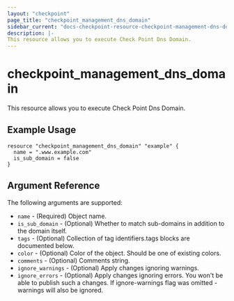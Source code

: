 ```yaml
---
layout: "checkpoint"
page_title: "checkpoint_management_dns_domain"
sidebar_current: "docs-checkpoint-resource-checkpoint-management-dns-domain"
description: |-
This resource allows you to execute Check Point Dns Domain.
---
```


# checkpoint_management_dns_domain

This resource allows you to execute Check Point Dns Domain.

## Example Usage


```hcl
resource "checkpoint_management_dns_domain" "example" {
  name = ".www.example.com"
  is_sub_domain = false
}
```

## Argument Reference

The following arguments are supported:

* `name` - (Required) Object name. 
* `is_sub_domain` - (Optional) Whether to match sub-domains in addition to the domain itself. 
* `tags` - (Optional) Collection of tag identifiers.tags blocks are documented below.
* `color` - (Optional) Color of the object. Should be one of existing colors. 
* `comments` - (Optional) Comments string. 
* `ignore_warnings` - (Optional) Apply changes ignoring warnings. 
* `ignore_errors` - (Optional) Apply changes ignoring errors. You won't be able to publish such a changes. If ignore-warnings flag was omitted - warnings will also be ignored. 
